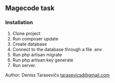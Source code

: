 ## Magecode task

### Installation

1. Clone project
2. Run composer update
3. Create database
4. Connect to the database through a file .env
5. Run php artisan migrate
6. Run php artisan:key generate
7. Run server.

Author:
Deniss Tarasevičs
tarasevicsd@gmail.com
